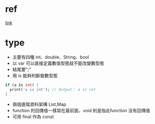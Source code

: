 # ref
[link](https://ithelp.ithome.com.tw/articles/10215198)

# type
- 主要有四種 int、double、String、bool
- 以 var 可以直接定義數值型態就不能改變數型態
- 結尾要";"
- 用 is 能夠判斷變數型態
```dart
if (a is int) {
  print('a is int'); // Output： a is int
}
```
- 兩個進階資料架構 List,Map
- function 的回傳值一樣寫在最前面，void 則是指此function 沒有回傳值
- 可用 final 作為 const